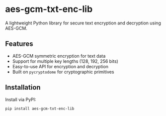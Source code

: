 # aes-gcm-txt-enc-lib

A lightweight Python library for secure text encryption and decryption using AES-GCM.

## Features

- AES-GCM symmetric encryption for text data
- Support for multiple key lengths (128, 192, 256 bits)
- Easy-to-use API for encryption and decryption
- Built on `pycryptodome` for cryptographic primitives

## Installation

Install via PyPI:

```bash
pip install aes-gcm-txt-enc-lib
